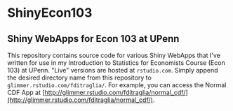 ShinyEcon103
============

Shiny WebApps for Econ 103 at UPenn
-----------------
This repository contains source code for various Shiny WebApps that I've written for use in my Introduction to Statistics for Economists Course (Econ 103) at UPenn. "Live" versions are hosted at ``rstudio.com``. Simply append the desired directory name from this repository to ``glimmer.rstudio.com/fditraglia/``. For example, you can access the Normal CDF App at [http://glimmer.rstudio.com/fditraglia/normal_cdf/](http://glimmer.rstudio.com/fditraglia/normal_cdf/).
